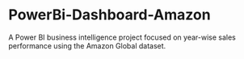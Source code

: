 # PowerBi-Dashboard-Amazon
A Power BI business intelligence project focused on year-wise sales performance using the Amazon Global  dataset. 
